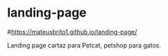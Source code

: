 # landing-page
#https://mateusbrito1.github.io/landing-page/

Landing page cartaz para Petcat, petshop para gatos.
